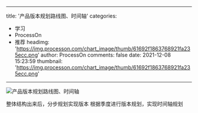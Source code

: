 
---
title: '产品版本规划路线图、时间轴'
categories: 
 - 学习
 - ProcessOn
 - 推荐
headimg: 'https://img.processon.com/chart_image/thumb/61692f1863768921fa235ecc.png'
author: ProcessOn
comments: false
date: 2021-12-08 15:23:59
thumbnail: 'https://img.processon.com/chart_image/thumb/61692f1863768921fa235ecc.png'
---

<div>   
<img class="thumb" alt="产品版本规划路线图、时间轴" src="https://img.processon.com/chart_image/thumb/61692f1863768921fa235ecc.png" referrerpolicy="no-referrer">
<p>整体结构出来后，分步规划实现版本
根据季度进行版本规划，实现时间轴规划</p>  
</div>
            
